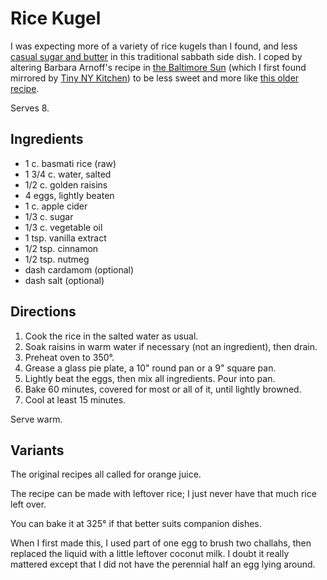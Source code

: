 # Rice Kugel

I was expecting more of a variety of rice kugels than I found, and less [casual sugar and butter](https://www.bonappetit.com/recipe/apple-and-honey-rice-kugel-recipe) in this traditional sabbath side dish.  I coped by altering Barbara Arnoff's recipe in [the Baltimore Sun](https://www.baltimoresun.com/news/bs-xpm-2006-04-26-0604250037-story.html) (which I first found mirrored by [Tiny NY Kitchen](https://www.tinynewyorkkitchen.com/recipe-items/traditional-ashkenazi-baked-rice-pudding-kugel/)) to be less sweet and more like [this older recipe](https://drdaddycooks.blogspot.com/2011/11/rice-kugel.html).

Serves 8.

## Ingredients

* 1 c. basmati rice (raw)
* 1 3/4 c. water, salted
* 1/2 c. golden raisins
* 4 eggs, lightly beaten
* 1 c. apple cider
* 1/3 c. sugar
* 1/3 c. vegetable oil
* 1 tsp. vanilla extract
* 1/2 tsp. cinnamon
* 1/2 tsp. nutmeg
* dash cardamom (optional)
* dash salt (optional)


## Directions

1. Cook the rice in the salted water as usual.
2. Soak raisins in warm water if necessary (not an ingredient), then drain.
3. Preheat oven to 350°.
4. Grease a glass pie plate, a 10" round pan or a 9" square pan.
5. Lightly beat the eggs, then mix all ingredients.  Pour into pan.
6. Bake 60 minutes, covered for most or all of it, until lightly browned.
5. Cool at least 15 minutes.

Serve warm.

## Variants

The original recipes all called for orange juice.

The recipe can be made with leftover rice; I just never have that much rice left over.

You can bake it at 325° if that better suits companion dishes.

When I first made this, I used part of one egg to brush two challahs, then replaced the liquid with a little leftover coconut milk.  I doubt it really mattered except that I did not have the perennial half an egg lying around.
